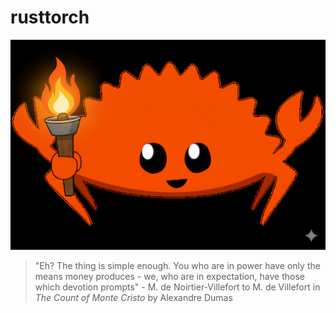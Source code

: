 # rusttorch
![edmond_the_scholiast_crab.png](edmond_the_scholiast_crab.png)

> "Eh? The thing is simple enough. You who are in power have only the means money produces - we, who are in expectation, have those which devotion prompts" - M. de Noirtier-Villefort to M. de Villefort in *The Count of Monte Cristo* by Alexandre Dumas